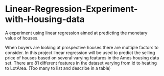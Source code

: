 # Linear-Regression-Experiment-with-Housing-data

A experiment using linear regression aimed at predicting the monetary value of houses. 

When buyers are looking at prospective houses there are multiple factors to consider. In this project linear regression will be used to predict the selling price of houses based on several varying features in the Ames housing data set. There are 81 different features in the dataset varying from id to heating to LotArea. (Too many to list and describe in a table)
